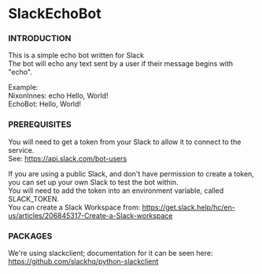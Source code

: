 # SlackEchoBot

### INTRODUCTION
This is a simple echo bot written for Slack  
The bot will echo any text sent by a user if their message begins with "echo".  

Example:  
NixonInnes: echo Hello, World!  
EchoBot: Hello, World!  

### PREREQUISITES
You will need to get a token from your Slack to allow it to connect to the service.  
See: https://api.slack.com/bot-users  

If you are using a public Slack, and don't have permission to create a token, you can set up your own Slack to test the bot within.  
You will need to add the token into an environment variable, called SLACK_TOKEN.  
You can create a Slack Workspace from: https://get.slack.help/hc/en-us/articles/206845317-Create-a-Slack-workspace

### PACKAGES
We're using slackclient; documentation for it can be seen here:  
https://github.com/slackhq/python-slackclient
